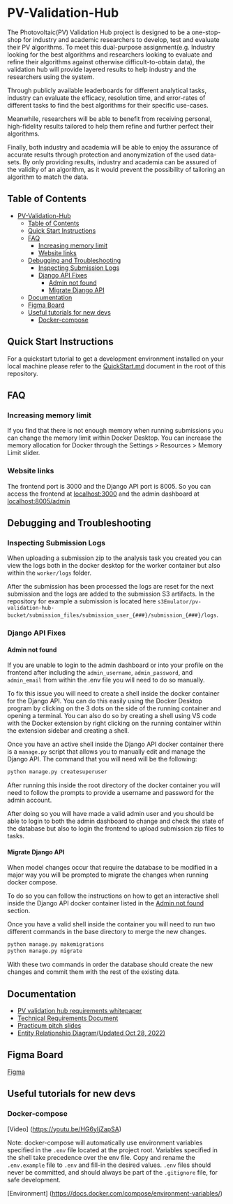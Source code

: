 # PV-Validation-Hub

The Photovoltaic(PV) Validation Hub project is designed to be a one-stop-shop for industry and academic researchers to develop, test and evaluate their PV algorithms. To meet this dual-purpose assignment(e.g. Industry looking for the best algorithms and researchers looking to evaluate and refine their algorithms against otherwise difficult-to-obtain data), the validation hub will provide layered results to help industry and the researchers using the system.

Through publicly available leaderboards for different analytical tasks, industry can evaluate the efficacy, resolution time, and error-rates of different tasks to find the best algorithms for their specific use-cases.

Meanwhile, researchers will be able to benefit from receiving personal, high-fidelity results tailored to help them refine and further perfect their algorithms.

Finally, both industry and academia will be able to enjoy the assurance of accurate results through protection and anonymization of the used data-sets. By only providing results, industry and academia can be assured of the validity of an algorithm, as it would prevent the possibility of tailoring an algorithm to match the data.

## Table of Contents

- [PV-Validation-Hub](#pv-validation-hub)
  - [Table of Contents](#table-of-contents)
  - [Quick Start Instructions](#quick-start-instructions)
  - [FAQ](#faq)
    - [Increasing memory limit](#increasing-memory-limit)
    - [Website links](#website-links)
  - [Debugging and Troubleshooting](#debugging-and-troubleshooting)
    - [Inspecting Submission Logs](#inspecting-submission-logs)
    - [Django API Fixes](#django-api-fixes)
      - [Admin not found](#admin-not-found)
      - [Migrate Django API](#migrate-django-api)
  - [Documentation](#documentation)
  - [Figma Board](#figma-board)
  - [Useful tutorials for new devs](#useful-tutorials-for-new-devs)
    - [Docker-compose](#docker-compose)

## Quick Start Instructions

For a quickstart tutorial to get a development environment installed on your local machine please refer to the [QuickStart.md](./QuickStart.md) document in the root of this repository.

## FAQ

### Increasing memory limit

If you find that there is not enough memory when running submissions you can change the memory limit within Docker Desktop. You can increase the memory allocation for Docker through the Settings > Resources > Memory Limit slider.

### Website links

The frontend port is 3000 and the Django API port is 8005. So you can access the frontend at [localhost:3000](http://localhost:3000) and the admin dashboard at [localhost:8005/admin](http://localhost:8005/admin)

## Debugging and Troubleshooting

### Inspecting Submission Logs

When uploading a submission zip to the analysis task you created you can view the logs both in the docker desktop for the worker container but also within the `worker/logs` folder.

After the submission has been processed the logs are reset for the next submission and the logs are added to the submission S3 artifacts. In the repository for example a submission is located here `s3Emulator/pv-validation-hub-bucket/submission_files/submission_user_{###}/submission_{###}/logs`.

### Django API Fixes

#### Admin not found

If you are unable to login to the admin dashboard or into your profile on the frontend after including the `admin_username`, `admin_password`, and `admin_email` from within the .env file you will need to do so manually.

To fix this issue you will need to create a shell inside the docker container for the Django API. You can do this easily using the Docker Desktop program by clicking on the 3 dots on the side of the running container and opening a terminal. You can also do so by creating a shell using VS code with the Docker extension by right clicking on the running container within the extension sidebar and creating a shell.

Once you have an active shell inside the Django API docker container there is a `manage.py` script that allows you to manually edit and manage the Django API. The command that you will need will be the following:

```bash
python manage.py createsuperuser
```

After running this inside the root directory of the docker container you will need to follow the prompts to provide a username and password for the admin account.

After doing so you will have made a valid admin user and you should be able to login to both the admin dashboard to change and check the state of the database but also to login the frontend to upload submission zip files to tasks.

#### Migrate Django API

When model changes occur that require the database to be modified in a major way you will be prompted to migrate the changes when running docker compose.

To do so you can follow the instructions on how to get an interactive shell inside the Django API docker container listed in the [Admin not found](#admin-not-found) section.

Once you have a valid shell inside the container you will need to run two different commands in the base directory to merge the new changes.

```bash
python manage.py makemigrations
python manage.py migrate
```

With these two commands in order the database should create the new changes and commit them with the rest of the existing data.

## Documentation

- [PV validation hub requirements whitepaper](https://docs.google.com/document/d/e/2PACX-1vSQwL7_T0gTMJj7Z6nM5KYm0mzFAz0r_11hpzvCmlGyg5LPeKnyrKIZrwqQ7g5eS80ynmZWKnRA3-n0/pub)
- [Technical Requirements Document](https://docs.google.com/document/d/e/2PACX-1vSOjb0lh8LQ-jnrHf5CqAModR2NoGTU-GMHYOfJuUSEK4g71MIm9E3cPEuYqfuKPiP9VdUe2C5DCJD-/pub)
- [Practicum pitch slides](https://tinyurl.com/HubSlides)
- [Entity Relationship Diagram(Updated Oct 28, 2022)](https://drive.google.com/file/d/1jumoYNzJxIbATfRnDzyop6E5a0Zui_cq/view?usp=sharing)

## Figma Board

[Figma](https://www.figma.com/files/project/65110512/Team-project?fuid=1050154100208382320)

## Useful tutorials for new devs

### Docker-compose

[Video] (<https://youtu.be/HG6yIjZapSA>)

Note: docker-compose will automatically use environment variables specified in the ```.env``` file located at the project root. Variables specified in the shell take precedence over the env file. Copy and rename the ```.env.example``` file to ```.env``` and fill-in the desired values. ```.env``` files should never be committed, and should always be part of the ```.gitignore``` file, for safe development.

[Environment] (<https://docs.docker.com/compose/environment-variables/>)
